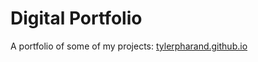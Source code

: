 # Digital Portfolio

A portfolio of some of my projects: <a href="tylerpharand.github.io">tylerpharand.github.io</a>
